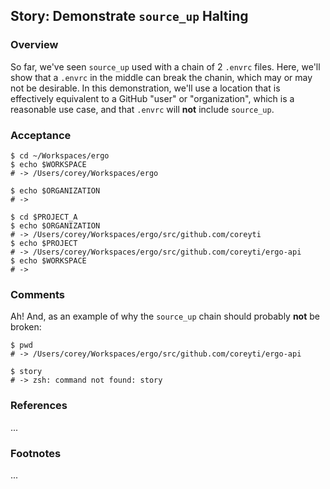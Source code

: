 ## Story: Demonstrate `source_up` Halting

### Overview

So far, we've seen `source_up` used with a chain of 2 `.envrc` files. Here, we'll show that a `.envrc` in the middle can break the chanin, which may or may not be desirable. In this demonstration, we'll use a location that is effectively equivalent to a GitHub "user" or "organization", which is a reasonable use case, and that `.envrc` will **not** include `source_up`.

### Acceptance

```shell
$ cd ~/Workspaces/ergo
$ echo $WORKSPACE 
# -> /Users/corey/Workspaces/ergo

$ echo $ORGANIZATION
# ->

$ cd $PROJECT_A
$ echo $ORGANIZATION 
# -> /Users/corey/Workspaces/ergo/src/github.com/coreyti
$ echo $PROJECT     
# -> /Users/corey/Workspaces/ergo/src/github.com/coreyti/ergo-api
$ echo $WORKSPACE
# -> 
```



### Comments

Ah! And, as an example of why the `source_up` chain should probably **not** be broken:

```shell
$ pwd
# -> /Users/corey/Workspaces/ergo/src/github.com/coreyti/ergo-api

$ story
# -> zsh: command not found: story
```



### References

...

### Footnotes

...

